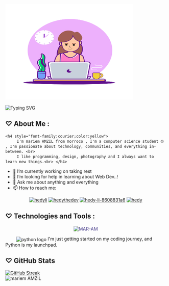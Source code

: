 <img src="main-qimg-a6dc26a08bb184c176bd420d149829b5.gif"
     height="300px" width ="400px">

  <img src="https://readme-typing-svg.demolab.com?font=VT323&size=28&duration=4896&pause=&color=000000&center=true&vCenter=true&multiline=true&width=500&height=100&lines=%E2%99%A1+Hello+everyone!+I am+MAR-AM+%E2%99%A1;Welcome+to+my+profile!" alt="Typing SVG" /></a>


<!--<h2 align="Center">  Hi 👋🏻 there, I'm <span style="color:orangered;font-weight:bold">MAR-AM</span <img src="https://media.giphy.com/media/WUlplcMpOCEmTGBtBW/giphy.gif" width="30"> </h2>-->
<!--<p align="left"> <img src="https://komarev.com/ghpvc/?username=mariem_AMZIL" alt="MAR-AM" /> </p>-->

<!--[![HitCount](http://hits.dwyl.com/Raghav-byte/Raghav-byte.svg)](http://hits.dwyl.com//Raghav-byte)-->
  ## ♡ About Me : <br>
    <h4 style="font-family:courier;color:yellow">
         I'm mariem AMZIL from morroco , I'm a computer science student 🤓 , I'm passionate about technology, communities, and everything in-between. <br>
         I like programming, design, photography and I always want to learn new things.<br> </h4>
         
- 🔭 I’m currently working on taking rest <br>
- 🤔 I’m looking for help in learning about Web Dev..! <br>
- 💬 Ask me about anything and everything <br>
- 📫 How to reach me: <br>
</h4>
    <p align="center">
<a href="mariemamzil8@gmail.com" target="blank"><img align="center" src="https://cdn.jsdelivr.net/npm/simple-icons@3.0.1/icons/gmail.svg" alt="hedyli" height="52" width="40" /></a>
<a href="https://www.instagram.com/maram_dev/" target="blank"><img align="center" src="https://cdn.jsdelivr.net/npm/simple-icons@3.0.1/icons/instagram.svg" alt="hedythedev" height="52" width="40" /></a>
<a href="https://wa.me/+212648771444" target="blank"><img align="center" src="https://cdn.jsdelivr.net/npm/simple-icons@3.0.1/icons/whatsapp.svg" alt="hedy-li-8608831a6" height="52" width="40" /></a>
<a href=" " target="blank"><img align="center" src="https://cdn.jsdelivr.net/npm/simple-icons@3.0.1/icons/stackoverflow.svg" alt="hedy" height="52" width="40" /></a>
</p>  



## ♡ Technologies and Tools :










<p align="center" width ="700px"><img style="color: darkslateblue" align="center" src="https://github-readme-stats.vercel.app/api/top-langs?username=MAR-AM&show_icons=true&locale=en&layout=compact" alt="MAR-AM" /></p>





<!-- <p><img align="center" src="https://github-readme-streak-stats.herokuapp.com/?user=MAR-AM&" alt="MAR-AM" /></p> -->
<!-- [![GitHub Streak](https://streak-stats.demolab.com/?user=MAR-AM&theme=dracula)](https://git.io/streak-stats)
 -->

<img width="30" /> <img src="https://cdn.jsdelivr.net/gh/devicons/devicon/icons/python/python-original.svg" align="center" height="30" alt="python logo"  />
I'm just getting started on my coding journey, and Python is my launchpad.

## ♡ GitHub Stats
[![GitHub Streak](https://streak-stats.demolab.com/?user=MAR-AM&theme=dracula)](https://git.io/streak-stats) <br>
<img alt="mariem AMZIL" src="https://github-readme-stats.vercel.app/api?username=MAR-AM&&show_icons=true&title_color=ffffff&icon_color=bb2acf&text_color=daf7dc&bg_color=151515" >

